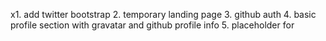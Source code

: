 x1. add twitter bootstrap
2. temporary landing page
3. github auth
4. basic profile section with gravatar and github profile info
5. placeholder for
